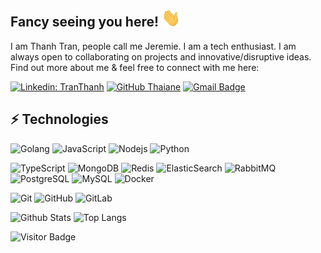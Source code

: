 ## Fancy seeing you here! <img src="https://raw.githubusercontent.com/thanhtranna/thanhtranna/master/wave.gif" width="30px">

I am Thanh Tran, people call me Jeremie. I am a tech enthusiast. I am always open to collaborating on projects and innovative/disruptive ideas. Find out more about me & feel free to connect with me here:

[![Linkedin: TranThanh](https://img.shields.io/badge/-TranThanh-blue?style=flat-square&logo=Linkedin&logoColor=white&link=https://www.linkedin.com/in/tran-thanh-it/)](https://www.linkedin.com/in/tran-thanh-it/)
[![GitHub Thaiane](https://img.shields.io/github/followers/thanhtranna?label=follow&style=social)](https://github.com/thanhtranna)
[![Gmail Badge](https://img.shields.io/badge/-tranthanh.it.95@gmail.com-c14438?style=flat-square&logo=Gmail&logoColor=white&link=mailto:tranthanh.it.95@gmail.com)](mailto:tranthanh.it.95@gmail.com)

## ⚡ Technologies

![Golang](https://img.shields.io/badge/-Golang-black?style=flat-square&logo=Go)
![JavaScript](https://img.shields.io/badge/-JavaScript-black?style=flat-square&logo=javascript)
![Nodejs](https://img.shields.io/badge/-Nodejs-black?style=flat-square&logo=Node.js)
![Python](https://img.shields.io/badge/-Python-black?style=flat-square&logo=Python)

<!-- ![React](https://img.shields.io/badge/-React-black?style=flat-square&logo=react) -->
<!-- ![Java](https://img.shields.io/badge/-java-E34A86?style=flat-square&logo=java) -->
<!-- ![C++](https://img.shields.io/badge/-C++-00599C?style=flat-square&logo=c) -->
<!-- ![HTML5](https://img.shields.io/badge/-HTML5-E34F26?style=flat-square&logo=html5&logoColor=white)
![CSS3](https://img.shields.io/badge/-CSS3-1572B6?style=flat-square&logo=css3) -->
<!-- ![Bootstrap](https://img.shields.io/badge/-Bootstrap-563D7C?style=flat-square&logo=bootstrap) -->
![TypeScript](https://img.shields.io/badge/-TypeScript-007ACC?style=flat-square&logo=typescript)
![MongoDB](https://img.shields.io/badge/-MongoDB-black?style=flat-square&logo=mongodb)
![Redis](https://img.shields.io/badge/-Redis-black?style=flat-square&logo=Redis)
![ElasticSearch](https://img.shields.io/badge/-ElasticSearch-005571?style=flat-square&logo=elasticsearch)
![RabbitMQ](https://img.shields.io/badge/-RabbitMQ-black?style=flat-square&logo=rabbitmq)
![PostgreSQL](https://img.shields.io/badge/-PostgreSQL-336791?style=flat-square&logo=postgresql)
![MySQL](https://img.shields.io/badge/-MySQL-black?style=flat-square&logo=mysql)
![Docker](https://img.shields.io/badge/-Docker-black?style=flat-square&logo=docker)
<!-- ![DigitalOcean](https://img.shields.io/badge/-Digital%20Ocean-darkblue?style=flat-square&logo=digitalocean) -->
<!-- ![Amazon AWS](https://img.shields.io/badge/Amazon%20AWS-232F3E?style=flat-square&logo=amazon-aws) -->
<!-- ![Heroku](https://img.shields.io/badge/-Heroku-430098?style=flat-square&logo=heroku) -->
<!-- ![GraphQL](https://img.shields.io/badge/-GraphQL-E10098?style=flat-square&logo=graphql)
![Apollo GraphQL](https://img.shields.io/badge/-Apollo%20GraphQL-311C87?style=flat-square&logo=apollo-graphql) -->
<!-- ![Microsoft Azure](https://img.shields.io/badge/Microsoft%20Azure-232F7E?style=flat-square&logo=microsoft-azure)
![Google Cloud](https://img.shields.io/badge/Google%20Cloud-black?style=flat-square&logo=google-cloud) -->
![Git](https://img.shields.io/badge/-Git-black?style=flat-square&logo=git)
![GitHub](https://img.shields.io/badge/-GitHub-181717?style=flat-square&logo=github)
![GitLab](https://img.shields.io/badge/-GitLab-FCA121?style=flat-square&logo=gitlab)
<!-- ![BitBucket](https://img.shields.io/badge/-BitBucket-darkblue?style=flat-square&logo=bitbucket)
![Raspberry Pi](https://img.shields.io/badge/-Raspberry%20Pi-C51A4A?style=flat-square&logo=Raspberry-Pi) -->

![Github Stats](https://github-readme-stats.vercel.app/api?username=thanhtranna&count_private=true&show_icons=true&include_all_commits=true&theme=gruvbox)
![Top Langs](https://github-readme-stats.vercel.app/api/top-langs/?username=thanhtranna&hide=TeX&layout=compact&theme=gruvbox)

![Visitor Badge](https://visitor-badge.laobi.icu/badge?page_id=thanhtranna.thanhtranna)
